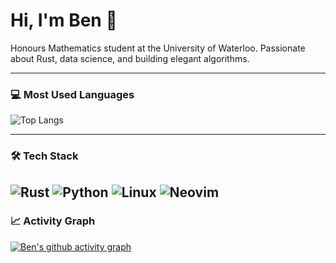 # Hi, I'm Ben 👋

Honours Mathematics student at the University of Waterloo. Passionate about Rust, data science, and building elegant algorithms.

---

### 💻 Most Used Languages
![Top Langs](https://github-readme-stats.vercel.app/api/top-langs/?username=brweinstein&layout=compact&theme=tokyonight)

---
### 🛠 Tech Stack
![Rust](https://img.shields.io/badge/-Rust-000?&logo=Rust&logoColor=white)
![Python](https://img.shields.io/badge/-Python-000?&logo=Python)
![Linux](https://img.shields.io/badge/-Linux-000?&logo=linux)
![Neovim](https://img.shields.io/badge/-Neovim-000?&logo=neovim)
---

### 📈 Activity Graph
[![Ben's github activity graph](https://github-readme-activity-graph.vercel.app/graph?username=brweinstein&theme=react-dark)](https://github.com/Ashutosh00710/github-readme-activity-graph)
